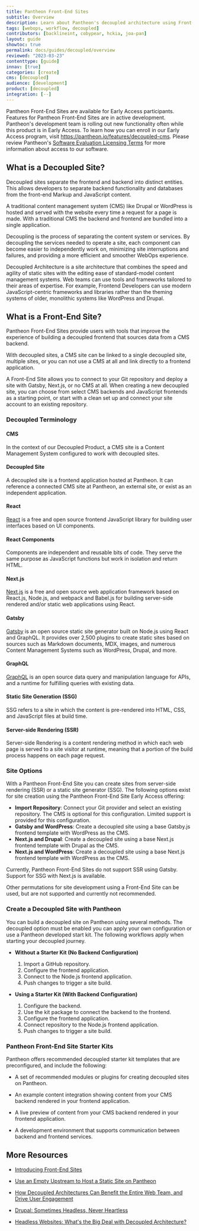 ```yaml
---
title: Pantheon Front-End Sites
subtitle: Overview
description: Learn about Pantheon's decoupled architecture using Front-End Sites
tags: [webops, workflow, decoupled]
contributors: [backlineint, cobypear, hckia, joa-pan]
layout: guide
showtoc: true
permalink: docs/guides/decoupled/overview
reviewed: "2023-03-23"
contenttype: [guide]
innav: [true]
categories: [create]
cms: [decoupled]
audience: [development]
product: [decoupled]
integration: [--]
---
```


<Alert title="Early Access" type="info" icon="leaf">

Pantheon Front-End Sites are available for Early Access participants. Features for Pantheon Front-End Sites are in active development. Pantheon's development team is rolling out new functionality often while this product is in Early Access. To learn how you can enroll in our Early Access program, visit https://pantheon.io/features/decoupled-cms. Please review Pantheon's [Software Evaluation Licensing Terms](https://legal.pantheon.io/#contract-hkqlbwpxo) for more information about access to our software.

</Alert>

## What is a Decoupled Site?

Decoupled sites separate the frontend and backend into distinct entities. This allows developers to separate backend functionality and databases from the front-end Markup and JavaScript content.

A traditional content management system (CMS) like Drupal or WordPress is hosted and served with the website every time a request for a page is made. With a traditional CMS the backend and frontend are bundled into a single application.

Decoupling is the process of separating the content system or services. By decoupling the services needed to operate a site, each component can become easier to independently work on, minimizing site interruptions and failures, and providing a more efficient and smoother WebOps experience.

Decoupled Architecture is a site architecture that combines the speed and agility of static sites with the editing ease of standard-model content management systems. Web teams can use tools and frameworks tailored to their areas of expertise. For example, Frontend Developers can use modern JavaScript-centric frameworks and libraries rather than the theming systems of older, monolithic systems like WordPress and Drupal.

## What is a Front-End Site?

Pantheon Front-End Sites provide users with tools that improve the experience of building a decoupled frontend that sources data from a CMS backend.

With decoupled sites, a CMS site can be linked to a single decoupled site, multiple sites, or you can not use a CMS at all and link directly to a frontend application.

A Front-End Site allows you to connect to your Git repository and deploy a site with Gatsby, Next.js, or no CMS at all. When creating a new decoupled site, you can choose from select CMS backends and JavaScript frontends as a starting point, or start with a clean set up and connect your site account to an existing repository.

### Decoupled Terminology

<Accordion title="Terms to know for Pantheon Front-End Sites" id="terms-decoupled" icon="info-sign">

#### CMS  
In the context of our Decoupled Product, a CMS site is a Content Management System configured to work with decoupled sites.

#### Decoupled Site
A decoupled site is a frontend application hosted at Pantheon. It can reference a connected CMS site at Pantheon, an external site, or exist as an independent application.

#### React
[React](https://reactjs.org/) is a free and open source frontend JavaScript library for building user interfaces based on UI components.

#### React Components
Components are independent and reusable bits of code. They serve the same purpose as JavaScript functions but work in isolation and return HTML.

#### Next.js
[Next.js](https://nextjs.org/) is a free and open source web application framework based on React.js, Node.js, and webpack and Babel.js for building server-side rendered and/or static web applications using React.

#### Gatsby
[Gatsby](https://www.gatsbyjs.com/) is an open source static site generator built on Node.js using React and GraphQL. It provides over 2,500 plugins to create static sites based on sources such as Markdown documents, MDX, images, and numerous Content Management Systems such as WordPress, Drupal, and more.

#### GraphQL
[GraphQL](https://graphql.org/) is an open source data query and manipulation language for APIs, and a runtime for fulfilling queries with existing data.

#### Static Site Generation (SSG)
SSG refers to a site in which the content is pre-rendered into HTML, CSS, and JavaScript files at build time.

#### Server-side Rendering (SSR)
Server-side Rendering is a content rendering method in which each web page is served to a site visitor at runtime, meaning that a portion of the build process happens on each page request.

</Accordion>

### Site Options

With a Pantheon Front-End Site you can create sites from server-side rendering (SSR) or a static site generator (SSG). The following options exist for site creation using the Pantheon Front-End Site Early Access offering:

* **Import Repository**: Connect your Git provider and select an existing repository. The CMS is optional for this configuration. Limited support is provided for this configuration.
* **Gatsby and WordPress**: Create a decoupled site using a base Gatsby.js frontend template with WordPress as the CMS.
* **Next.js and Drupal**: Create a decoupled site using a base Next.js frontend template with Drupal as the CMS.
* **Next.js and WordPress**: Create a decoupled site using a base Next.js frontend template with WordPress as the CMS.

Currently, Pantheon Front-End Sites do not support SSR using Gatsby. Support for SSG with Next.js is available.

Other permutations for site development using a Front-End Site can be used, but are not supported and currently not recommended.

### Create a Decoupled Site with Pantheon

You can build a decoupled site on Pantheon using several methods. The decoupled option must be enabled you can apply your own configuration or use a Pantheon developed start kit. The following workflows apply when starting your decoupled journey.

* **Without a Starter Kit (No Backend Configuration)**
  1. Import a GitHub repository.
  1. Configure the frontend application.
  1. Connect to the Node.js frontend application.
  1. Push changes to trigger a site build.

* **Using a Starter Kit (With Backend Configuration)**
  1. Configure the backend.
  1. Use the kit package to connect the backend to the frontend.
  1. Configure the frontend application.
  1. Connect repository to the Node.js frontend application.
  1. Push changes to trigger a site build.

### Pantheon Front-End Site Starter Kits

Pantheon offers recommended decoupled starter kit templates that are preconfigured, and include the following:

* A set of recommended modules or plugins for creating decoupled sites on Pantheon.

* An example content integration showing content from your CMS backend rendered in your frontend application.

* A live preview of content from your CMS backend rendered in your frontend application.

* A development environment that supports communication between backend and frontend services.

## More Resources

- [Introducing Front-End Sites](https://pantheon.io/blog/introducing-front-end-sites-pantheon-dashboard)

- [Use an Empty Upstream to Host a Static Site on Pantheon](/static-site-empty-upstream)

- [How Decoupled Architectures Can Benefit the Entire Web Team, and Drive User Engagement](https://pantheon.io/blog/decoupled-architectures-can-benefit-every-member-of-web-team)

- [Drupal: Sometimes Headless, Never Heartless](https://pantheon.io/blog/drupal-sometimes-headless-never-heartless)

- [Headless Websites: What's the Big Deal with Decoupled Architecture?](https://pantheon.io/blog/headless-websites-whats-big-deal-decoupled-architecture)
